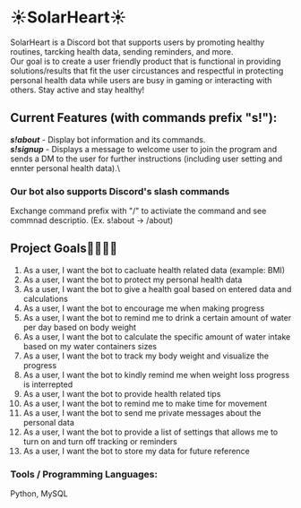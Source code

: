 # :sunny:SolarHeart:sunny:
SolarHeart is a Discord bot that supports users by promoting healthy routines, tarcking health data, sending reminders, and more.\
Our goal is to create a user friendly product that is functional in providing solutions/results that fit the user circustances and respectful in protecting personal health data while users are busy in gaming or interacting with others. Stay active and stay healthy!

## Current Features (with commands prefix "s!"):
***s!about*** - Display bot information and its commands.\
***s!signup*** - Displays a message to welcome user to join the program and sends a DM to the user for further instructions (including user setting and ennter personal health data).\
### Our bot also supports Discord's slash commands
Exchange command prefix with "/" to activiate the command and see commnad descriptio. (Ex. s!about -> /about)

## Project Goals:woman_health_worker::man_health_worker:
1. As a user, I want the bot to cacluate health related data (example: BMI)
2. As a user, I want the bot to protect my personal health data
3. As a user, I want the bot to give a health goal based on entered data and calculations
4. As a user, I want the bot to encourage me when making progress
5. As a user, I want the bot to remind me to drink a certain amount of water per day based on body weight
6. As a user, I want the bot to calculate the specific amount of water intake based on my water containers sizes
7. As a user, I want the bot to track my body weight and visualize the progress
8. As a user, I want the bot to kindly remind me when weight loss progress is interrepted
9. As a user, I want the bot to provide health related tips
10. As a user, I want the bot to remind me to make time for movement
11. As a user, I want the bot to send me private messages about the personal data
12. As a user, I want the bot to provide a list of settings that allows me to turn on and turn off tracking or reminders
13. As a user, I want the bot to store my data for future reference

### Tools / Programming Languages:
Python, MySQL
